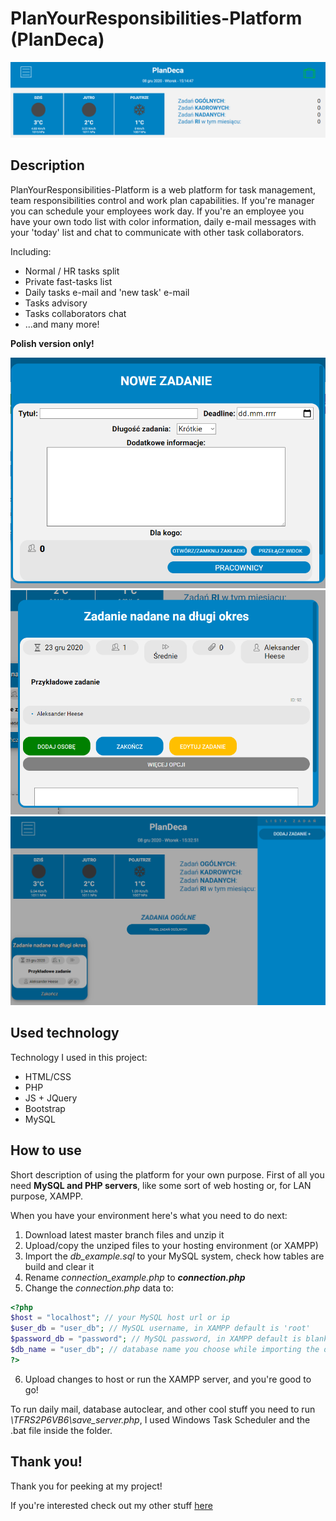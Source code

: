 # PlanYourResponsibilities-Platform (PlanDeca)
![It's a front pic!](https://github.com/alehee/PlanYourResponsibilities-Platform/blob/master/github_resources/front_github.png?raw=true)

## Description
PlanYourResponsibilities-Platform is a web platform for task management, team responsibilities control and work plan capabilities. If you're manager you can schedule your employees work day. If you're an employee you have your own todo list with color information, daily e-mail messages with your 'today' list and chat to communicate with other task collaborators.

Including:
* Normal / HR tasks split
* Private fast-tasks list
* Daily tasks e-mail and 'new task' e-mail
* Tasks advisory
* Tasks collaborators chat
* ...and many more!

**Polish version only!**

![It's a pic!](https://github.com/alehee/PlanYourResponsibilities-Platform/blob/master/github_resources/addtask.png "Add task")
![It's a pic!](https://github.com/alehee/PlanYourResponsibilities-Platform/blob/master/github_resources/task.png "Task")
![It's a pic!](https://github.com/alehee/PlanYourResponsibilities-Platform/blob/master/github_resources/list.png "Task list")

## Used technology
Technology I used in this project:
* HTML/CSS
* PHP
* JS + JQuery
* Bootstrap
* MySQL

## How to use
Short description of using the platform for your own purpose. First of all you need **MySQL and PHP servers**, like some sort of web hosting or, for LAN purpose, XAMPP.

When you have your environment here's what you need to do next:

  1. Download latest master branch files and unzip it
  2. Upload/copy the unziped files to your hosting environment (or XAMPP)
  3. Import the *db_example.sql* to your MySQL system, check how tables are build and clear it
  4. Rename *connection_example.php* to ***connection.php***
  5. Change the *connection.php* data to:
  ```php
  <?php
  $host = "localhost"; // your MySQL host url or ip
  $user_db = "user_db"; // MySQL username, in XAMPP default is 'root'
  $password_db = "password"; // MySQL password, in XAMPP default is blank
  $db_name = "user_db"; // database name you choose while importing the db_example.php
  ?>
  ```
  6. Upload changes to host or run the XAMPP server, and you're good to go!
  
To run daily mail, database autoclear, and other cool stuff you need to run *\TFRS2P6VB6\save_server.php*, I used Windows Task Scheduler and the .bat file inside the folder.
  
## Thank you!
Thank you for peeking at my project!

If you're interested check out my other stuff [here](https://github.com/alehee)
